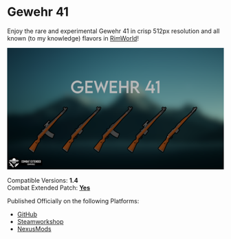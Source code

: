 # Gewehr 41

Enjoy the rare and experimental Gewehr 41 in crisp 512px resolution and all known (to my knowledge) flavors in [RimWorld][1]!

![preview](https://github.com/Official-Husko/Gewehr-41/blob/main/About/Preview.png)

Compatible Versions: **1.4**\
Combat Extended Patch: [**Yes**][2]

Published Officially on the following Platforms:
- [GitHub][3]
- [Steamworkshop][4]
- [NexusMods][5]

[1]: https://store.steampowered.com/app/294100/RimWorld/
[2]: https://github.com/Official-Husko/Gewehr-41/blob/main/Patches/ce_patch.xml
[3]: https://github.com/Official-Husko/Gewehr-41
[4]: https://steamcommunity.com/
[5]: nexusmods.com
